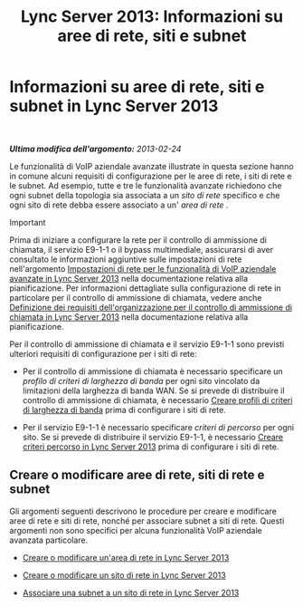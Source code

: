 ﻿---
title: 'Lync Server 2013: Informazioni su aree di rete, siti e subnet'
TOCTitle: Informazioni su aree di rete, siti e subnet
ms:assetid: 6662123a-d011-408c-a290-92b2a8589943
ms:mtpsurl: https://technet.microsoft.com/it-it/library/Gg398467(v=OCS.15)
ms:contentKeyID: 49300817
ms.date: 08/24/2015
mtps_version: v=OCS.15
ms.translationtype: HT
---

# Informazioni su aree di rete, siti e subnet in Lync Server 2013

 

_**Ultima modifica dell'argomento:** 2013-02-24_

Le funzionalità di VoIP aziendale avanzate illustrate in questa sezione hanno in comune alcuni requisiti di configurazione per le aree di rete, i siti di rete e le subnet. Ad esempio, tutte e tre le funzionalità avanzate richiedono che ogni subnet della topologia sia associata a un *sito di rete* specifico e che ogni sito di rete debba essere associato a un' *area di rete* .

> [!important]  
> Prima di iniziare a configurare la rete per il controllo di ammissione di chiamata, il servizio E9-1-1 o il bypass multimediale, assicurarsi di aver consultato le informazioni aggiuntive sulle impostazioni di rete nell'argomento <a href="lync-server-2013-network-settings-for-the-advanced-enterprise-voice-features.md">Impostazioni di rete per le funzionalità di VoIP aziendale avanzate in Lync Server 2013</a> nella documentazione relativa alla pianificazione. Per informazioni dettagliate sulla configurazione di rete in particolare per il controllo di ammissione di chiamata, vedere anche <a href="lync-server-2013-defining-your-requirements-for-call-admission-control.md">Definizione dei requisiti dell'organizzazione per il controllo di ammissione di chiamata in Lync Server 2013</a> nella documentazione relativa alla pianificazione.

Per il controllo di ammissione di chiamata e il servizio E9-1-1 sono previsti ulteriori requisiti di configurazione per i siti di rete:

  - Per il controllo di ammissione di chiamata è necessario specificare un *profilo di criteri di larghezza di banda* per ogni sito vincolato da limitazioni della larghezza di banda WAN. Se si prevede di distribuire il controllo di ammissione di chiamata, è necessario [Creare profili di criteri di larghezza di banda](lync-server-2013-create-bandwidth-policy-profiles.md) prima di configurare i siti di rete.

  - Per il servizio E9-1-1 è necessario specificare *criteri di percorso* per ogni sito. Se si prevede di distribuire il servizio E9-1-1, è necessario [Creare criteri percorso in Lync Server 2013](lync-server-2013-create-location-policies.md) prima di configurare i siti di rete.

## Creare o modificare aree di rete, siti di rete e subnet

Gli argomenti seguenti descrivono le procedure per creare e modificare aree di rete e siti di rete, nonché per associare subnet a siti di rete. Questi argomenti non sono specifici per alcuna funzionalità VoIP aziendale avanzata particolare.

  - [Creare o modificare un'area di rete in Lync Server 2013](lync-server-2013-create-or-modify-a-network-region.md)

  - [Creare o modificare un sito di rete in Lync Server 2013](lync-server-2013-create-or-modify-a-network-site.md)

  - [Associare una subnet a un sito di rete in Lync Server 2013](lync-server-2013-associate-a-subnet-with-a-network-site.md)

